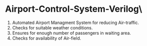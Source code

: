 # Airport-Control-System-Verilog\

1. Automated Airport Managment System for reducing Air-traffic.
2. Checks for suitable weather conditions.
3. Ensures for enough number of passengers in waiting area.
4. Checks for availability of Air-field.
